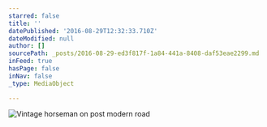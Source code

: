 ```yaml
---
starred: false
title: ''
datePublished: '2016-08-29T12:32:33.710Z'
dateModified: null
author: []
sourcePath: _posts/2016-08-29-ed3f817f-1a84-441a-8408-daf53eae2299.md
inFeed: true
hasPage: false
inNav: false
_type: MediaObject

---
```

![Vintage horseman on post modern road](https://the-grid-user-content.s3-us-west-2.amazonaws.com/b850a714-43fb-498d-94eb-403375f7f59e.jpg)